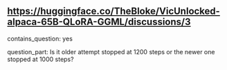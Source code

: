 ## https://huggingface.co/TheBloke/VicUnlocked-alpaca-65B-QLoRA-GGML/discussions/3

contains_question: yes

question_part: Is it older attempt stopped at 1200 steps or the newer one stopped at 1000 steps?